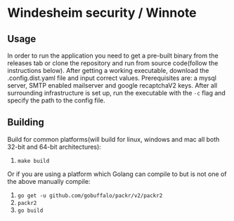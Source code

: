 # Windesheim security / Winnote

## Usage

In order to run the application you need to get a pre-built binary from the releases tab or clone the repository and run from source code(follow the instructions below).
After getting a working executable, download the .config.dist.yaml file and input correct values. Prerequisites are: a mysql server, SMTP enabled mailserver and google recaptchaV2 keys.
After all surrounding infrastructure is set up, run the executable with the `-c` flag and specify the path to the config file.

## Building

Build for common platforms(will build for linux, windows and mac all both 32-bit and 64-bit architectures):
1. `make build`

Or if you are using a platform which Golang can compile to but is not one of the above manually compile:
1. `go get -u github.com/gobuffalo/packr/v2/packr2`
2. `packr2`
3. `go build`